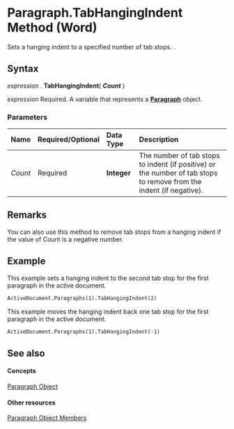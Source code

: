 
# Paragraph.TabHangingIndent Method (Word)

Sets a hanging indent to a specified number of tab stops. .


## Syntax

 _expression_ . **TabHangingIndent**( **_Count_** )

 _expression_ Required. A variable that represents a **[Paragraph](0a704079-a082-4ab1-841b-fc0d49dd26d4.md)** object.


### Parameters



|**Name**|**Required/Optional**|**Data Type**|**Description**|
|:-----|:-----|:-----|:-----|
| _Count_|Required| **Integer**|The number of tab stops to indent (if positive) or the number of tab stops to remove from the indent (if negative).|

## Remarks

You can also use this method to remove tab stops from a hanging indent if the value of Count is a negative number.


## Example

This example sets a hanging indent to the second tab stop for the first paragraph in the active document.


```vb
ActiveDocument.Paragraphs(1).TabHangingIndent(2)
```

This example moves the hanging indent back one tab stop for the first paragraph in the active document.




```vb
ActiveDocument.Paragraphs(1).TabHangingIndent(-1)
```


## See also


#### Concepts


[Paragraph Object](0a704079-a082-4ab1-841b-fc0d49dd26d4.md)
#### Other resources


[Paragraph Object Members](e1fc5b91-e908-580e-ab72-898648a5c0c3.md)
